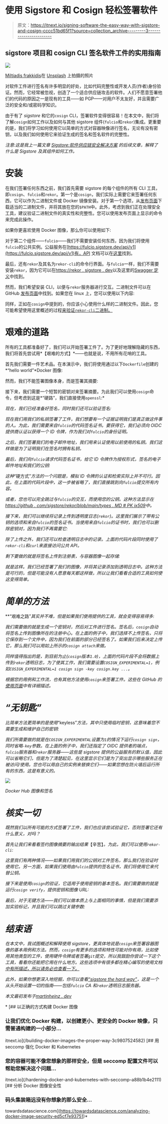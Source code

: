 # 使用 Sigstore 和 Cosign 轻松签署软件

> 原文：<https://itnext.io/signing-software-the-easy-way-with-sigstore-and-cosign-cccc51bd65f1?source=collection_archive---------3----------------------->

## sigstore 项目和 cosign CLI 签名软件工件的实用指南

![](img/03b87c869c5609e3bbc197bc98962dc6.png)

[Miltiadis frakkidis](https://unsplash.com/@_miltiadis_?utm_source=unsplash&utm_medium=referral&utm_content=creditCopyText)在 [Unsplash](https://unsplash.com/?utm_source=unsplash&utm_medium=referral&utm_content=creditCopyText) 上拍摄的照片

对软件工件进行签名有许多明显的好处，比如代码完整性或开发人员(作者)身份验证。然而，它经常被忽视，创造了一个适合供应链攻击的软件。人们不愿意签署他们的代码的原因之一是现有的工具——如 PGP——对用户不太友好，并且需要广泛的安全和/或密码学知识。

由于有了 *sigstore* 和它的`cosign` CLI，签署软件变得很容易！在本文中，我们将了解`cosign`如何工作以及如何与其他 sigstore 组件(`fulcio`和`rekor`)集成。更重要的是，我们将学习如何使用它以简单的方式对容器映像进行签名，无论有没有密钥，以及我们如何使用它来验证生成的签名和签名软件的完整性。

*注意:这是我上一篇文章* [*Sigstore:软件供应链安全解决方案*](/sigstore-a-solution-to-software-supply-chain-security-35bc96bddad5) *的后续文章，解释了什么是 Sigstore 及其组件如何工作。*

# 安装

在我们签署任何东西之前，我们首先需要 sigstore 的每个组件的所有 CLI 工具，即`cosign`、`fulcio`和`rekor`。第一个是`cosign`，我们实际上需要它来签署任何东西，它可以作为二进制文件或 Docker 镜像安装。对于第一个选项，从[发布页面](https://github.com/sigstore/cosign/releases/tag/v1.0.0)下载适当的二进制文件，并将其放在您的`$PATH`中。此外，考虑到我们正在处理安全工具，建议验证二进制文件的真实性和完整性。您可以使用发布页面上显示的命令来完成此操作。

如果你更喜欢使用 Docker 图像，那么你可以使用如下:

对于第二个组件——`fulcio`——我们不需要安装任何东西，因为我们将使用`fulcio`的公共实例。公益服务在[https://fulcio.sigstore.dev/api/v1](https://fulcio.sigstore.dev/api/v1)有，API 文档可以在[这里](https://sigstore.dev/swagger/?urls.primaryName=Fulcio)找到。

最后，还有`rekor`及其名为`rekor-cli`的命令行界面。与`fulcio`一样，我们不需要安装`rekor`，因为它可以在[https://rekor . sigstore . dev](https://rekor.sigstore.dev)以及这里的[Swagger 定义](https://sigstore.dev/swagger/?urls.primaryName=Rekor)中找到。

然而，我们希望安装 CLI，以便与`rekor`服务器进行交互。二进制文件可以在 GitHub [发布页面](https://github.com/sigstore/rekor/releases)中找到。如果您在 linux 上，您可以使用以下内容:

同样，正如在`cosign`中提到的，你应该小心使用什么样的二进制文件。因此，您可能希望使用这里概述的过程[来验证`rekor-cli`二进制。](https://github.com/sigstore/rekor/blob/main/release-verify.md)

# 艰难的道路

所有的工具都准备好了，我们可以开始签署工件了。为了更好地理解隐藏的东西，我们将首先尝试用*【艰难的方式】*——也就是说，不用所有花哨的工具。

首先我们需要一件艺术品。在本演示中，我们将使用通过以下`Dockerfile`创建的*“hello world”*Docker 图像:

然而，我们不能签署图像本身，而是签署其摘要:

接下来，我们需要一个短暂的密钥对来签署摘要。为此我们可以使用`cosign`命令，但考虑到这是*“硬路”，我们直接使用`openssl`:*

*现在，我们已经准备好签名，同时我们还可以验证签名:*

*现在我们用我们的私钥签署了工件，我们想要有一个证据证明我们是真正做这件事的人。为此，我们需要来自`fulcio`的代码签名证书。要获得它，我们必须向 OIDC 提供商认证以获得一个 ID 令牌，作为我们对`fulcio`的身份证明。*

*之后，我们签署我们的电子邮件地址，我们用来认证使用以前使用的私钥。我们这样做是为了证明我们在签名时拥有私钥。*

*最后，我们向`fulcio`请求代码签名证书，给它 ID 令牌作为授权形式，签名的电子邮件地址和我们的公钥:*

*这种*“硬方式”*方法的一个问题是，模拟 ID 令牌的认证和检索实际上并不可行。因此，在上面的代码片段中，这一步被省略了，我们直接跳到向`fulcio`提交所有内容。*

*或者，您也可以完全跳过与`fulcio`的交互，而使用您的公钥。这种方法显示在[https://github . com/sigstore/rekor/blob/main/types . MD # PK ix509](https://github.com/sigstore/rekor/blob/main/types.md#pkixx509)中。*

*接下来，我们可以继续将记录上传到透明度日志(`rekor`)。这里我们展示了带有公钥的选项和来自`fulcio`的签名证书。当使用来自`fulcio`的证书时，我们也可以删除密钥对，因为我们不再需要它:*

*除了上传之外，我们还可以检查透明日志中的记录。上面的代码片段同时使用了`rekor-cli`和`curl`来直接访问公共 API。*

*剩下要做的就是将签名上传到注册表，与容器图像一起存储:*

*就是这样。我们已经签署了我们的图像，并将其记录添加到透明日志中。这种方法是可行的，但是可能没有人愿意每天都这样做，所以让我们看看合适的工具如何使这变得简单。*

# *简单的方法*

**“艰难之路”*其实并不难，但是如果我们使用提供的工具，就会变得容易得多:*

*我们需要做的就是生成一个密钥对，然后对工件进行签名。签名后，`cosign`自动将签名上传到图像所在的注册中心。在上面的例子中，我们选择不上传签名，只将它保存到一个文件中，因为我们在前面的部分已经签名了。如果我们后来决定上传它，那么我们可以用如上所示的`cosign attach`来做。*

*同样值得指出的是，到目前为止(`cosign`版本`1.0`)，上面的代码片段不会将数据上传到`rekor`透明日志，为了使其工作，我们需要设置`COSIGN_EXPERIMENTAL=1`，例如`COSIGN_EXPERIMENTAL=1 cosign sign -key cosign.key ...`。*

*根据您的用例和工作流，也有其他方法使用`cosign`来签署工件。这些在 GitHub 的[使用页面](https://github.com/sigstore/cosign/blob/main/USAGE.md)中有详细描述。*

# *“无钥匙”*

*比简单方法更简单的是使用*“keyless”*方法，其中只使用临时密钥，这意味着您不需要生成和维护自己的密钥:*

*我们所需要做的就是在`COSIGN_EXPERIMENTAL`设置为`1`的情况下运行`cosign sign`，同时省略`-key`参数。在上面的例子中，我们还指定了 OIDC 提供者的端点，`fulcio`服务器和`rekor`服务器——这些是 sigstore 提供的公益服务的默认值，因此可以省略它们，但是为了清楚起见，在这里显示它们是为了突出显示哪些服务正在被访问/使用。您也可以用自己的实例来替换它们——如果您想在防火墙后运行所有的东西，这是有意义的。*

*![](img/c48b0485379c61fb327053ae288e88e4.png)*

*Docker Hub 图像和签名*

# *核实一切*

*既然我们以所有可能的方式签署了工件，我们也应该尝试验证它，否则签署它还有什么意义，对吗？*

*首先让我们来看看签约图像摘要的输出结果*【辛苦】*。为此，我们可以使用`rekor-cli`:*

*这里我们有两种情况——如果我们用我们的公钥对工件签名，那么我们在验证时使用它。另一方面，如果我们使用由`fulcio`提供的签名证书，我们将使用它来代替公钥。*

*接下来是使用`cosign`的验证，它适用于使用密钥的基本签名。我们需要做的就是运行`cosign verify`，提供密钥和图像 URL:*

*最后，对于无键方法——我们可以做本质上与上面相同的事情，但是我们需要添加实验标记，并且我们可以跳过关键参数:*

# *结束语*

*在本文中，我试图概述和解释使用 sigstore，更具体地说是`cosign`来签署容器图像的基本用例和方法。然而，`cosign`有更多的选项和特性可能对你有用，比如使用其他类型的工件，使用硬件令牌或者签署`git`提交，所以我鼓励你尝试一下这个工具，看看你还能把它用在什么地方。这些选项中有很多都在精心编写的使用文档[中有所描述，所以请务必也查看一下。](https://github.com/sigstore/cosign/blob/main/USAGE.md)*

*此外，如果你想更深入地挖掘，你可以查看[“sigstore the hard way”](https://github.com/lukehinds/sigstore-the-hard-way)，这是一个从头开始设置一切的指南——包括`fulcio` CA 和`rekor`透明日志服务器。*

**本文最初发布于*[*martinheinz . dev*](https://martinheinz.dev/blog/56?utm_source=medium&utm_medium=referral&utm_campaign=blog_post_56)*

*[](/building-docker-images-the-proper-way-3c9807524582) [## 以正确的方式构建 Docker 图像

### 让我们优化 Docker 构建，以创建更小、更安全的 Docker 映像，只需普通构建的一小部分…

itnext.io](/building-docker-images-the-proper-way-3c9807524582) [](/hardening-docker-and-kubernetes-with-seccomp-a88b1b4e2111) [## 用 seccomp 强化 Docker 和 Kubernetes

### 您的容器可能不像您想象的那样安全，但是 seccomp 配置文件可以帮助您解决这个问题…

itnext.io](/hardening-docker-and-kubernetes-with-seccomp-a88b1b4e2111) [](https://towardsdatascience.com/analyzing-docker-image-security-ed5cf7e93751) [## 分析 Docker 图像安全性

### 码头集装箱远没有你想象的那么安全…

towardsdatascience.com](https://towardsdatascience.com/analyzing-docker-image-security-ed5cf7e93751)*